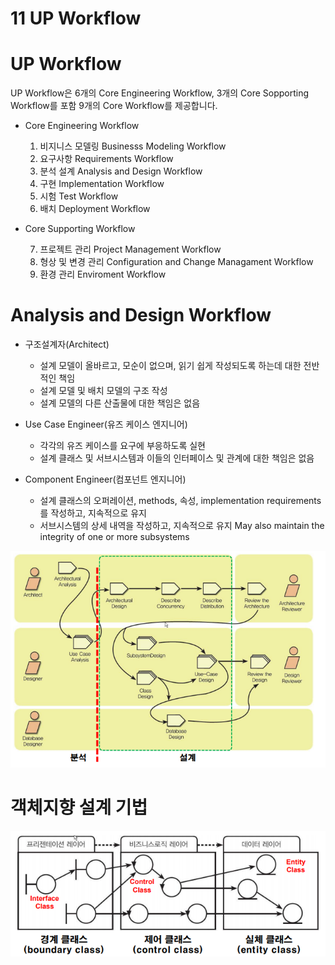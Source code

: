 11 UP Workflow
===

# UP Workflow

UP Workflow은 6개의 Core Engineering Workflow, 3개의 Core Sopporting Workflow를 포함 9개의 Core Workflow를 제공합니다.

- Core Engineering Workflow

    1. 비지니스 모델링 Businesss Modeling Workflow
    2. 요구사항 Requirements Workflow
    3. 분석 설계 Analysis and Design Workflow
    4. 구현 Implementation Workflow
    5. 시험 Test Workflow
    6. 배치 Deployment Workflow

- Core Supporting Workflow

    7. 프로젝트 관리 Project Management Workflow
    8. 형상 및 변경 관리 Configuration and Change Managament Workflow
    9. 환경 관리 Enviroment Workflow

# Analysis and Design Workflow

- 구조설계자(Architect)
    - 설계 모델이 올바르고, 모순이 없으며, 읽기 쉽게 작성되도록 하는데 대한 전반적인 책임
    - 설계 모델 및 배치 모델의 구조 작성
    - 설계 모델의 다른 산출물에 대한 책임은 없음

- Use Case Engineer(유즈 케이스 엔지니어)
    - 각각의 유즈 케이스를 요구에 부응하도록 실현
    - 설계 클래스 및 서브시스템과 이들의 인터페이스 및 관계에 대한 책임은 없음

- Component Engineer(컴포넌트 엔지니어)
  - 설계 클래스의 오퍼레이션, methods, 속성, implementation requirements를 작성하고, 지속적으로 유지
  - 서브시스템의 상세 내역을 작성하고, 지속적으로 유지 May also maintain the integrity of one or more subsystems

![alt](img/분석설계단계.png)

# 객체지향 설계 기법

![alt](img/계층.png)